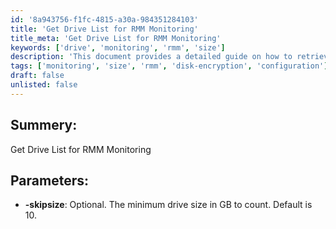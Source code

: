 ```yaml
---
id: '8a943756-f1fc-4815-a30a-984351284103'
title: 'Get Drive List for RMM Monitoring'
title_meta: 'Get Drive List for RMM Monitoring'
keywords: ['drive', 'monitoring', 'rmm', 'size']
description: 'This document provides a detailed guide on how to retrieve a list of drives for monitoring purposes in RMM. It includes parameters such as minimum drive size and how to customize the output based on specific requirements.'
tags: ['monitoring', 'size', 'rmm', 'disk-encryption', 'configuration']
draft: false
unlisted: false
---
```

## Summery:

Get Drive List for RMM Monitoring

## Parameters:

- **-skipsize**: Optional. The minimum drive size in GB to count. Default is 10.







